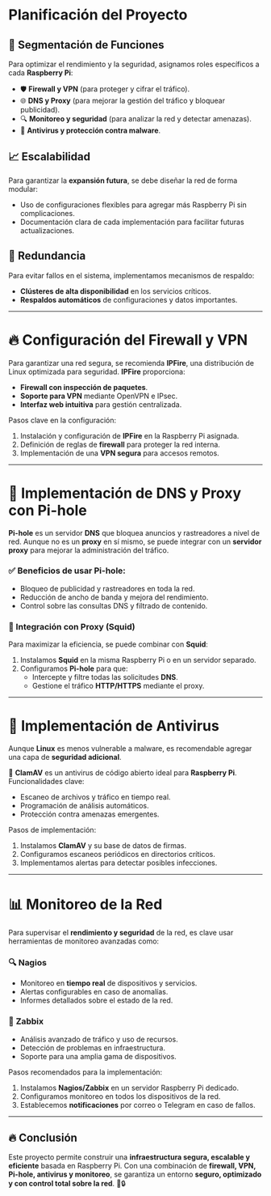 # Planificación del Proyecto

## 📌 Segmentación de Funciones
Para optimizar el rendimiento y la seguridad, asignamos roles específicos a cada **Raspberry Pi**:
- 🛡️ **Firewall y VPN** (para proteger y cifrar el tráfico).
- 🌐 **DNS y Proxy** (para mejorar la gestión del tráfico y bloquear publicidad).
- 🔍 **Monitoreo y seguridad** (para analizar la red y detectar amenazas).
- 🦠 **Antivirus y protección contra malware**.

## 📈 Escalabilidad
Para garantizar la **expansión futura**, se debe diseñar la red de forma modular:
- Uso de configuraciones flexibles para agregar más Raspberry Pi sin complicaciones.
- Documentación clara de cada implementación para facilitar futuras actualizaciones.

## 🔄 Redundancia
Para evitar fallos en el sistema, implementamos mecanismos de respaldo:
- **Clústeres de alta disponibilidad** en los servicios críticos.
- **Respaldos automáticos** de configuraciones y datos importantes.

---

# 🔥 Configuración del Firewall y VPN

Para garantizar una red segura, se recomienda **IPFire**, una distribución de Linux optimizada para seguridad. **IPFire** proporciona:
- **Firewall con inspección de paquetes**.
- **Soporte para VPN** mediante OpenVPN e IPsec.
- **Interfaz web intuitiva** para gestión centralizada.

Pasos clave en la configuración:
1. Instalación y configuración de **IPFire** en la Raspberry Pi asignada.
2. Definición de reglas de **firewall** para proteger la red interna.
3. Implementación de una **VPN segura** para accesos remotos.

---

# 🚀 Implementación de DNS y Proxy con Pi-hole

**Pi-hole** es un servidor **DNS** que bloquea anuncios y rastreadores a nivel de red. Aunque no es un **proxy** en sí mismo, se puede integrar con un **servidor proxy** para mejorar la administración del tráfico.

### ✅ Beneficios de usar Pi-hole:
- Bloqueo de publicidad y rastreadores en toda la red.
- Reducción de ancho de banda y mejora del rendimiento.
- Control sobre las consultas DNS y filtrado de contenido.

### 🔗 Integración con Proxy (Squid)
Para maximizar la eficiencia, se puede combinar con **Squid**:
1. Instalamos **Squid** en la misma Raspberry Pi o en un servidor separado.
2. Configuramos **Pi-hole** para que:
   - Intercepte y filtre todas las solicitudes **DNS**.
   - Gestione el tráfico **HTTP/HTTPS** mediante el proxy.

---

# 🦠 Implementación de Antivirus

Aunque **Linux** es menos vulnerable a malware, es recomendable agregar una capa de **seguridad adicional**.

📌 **ClamAV** es un antivirus de código abierto ideal para **Raspberry Pi**. Funcionalidades clave:
- Escaneo de archivos y tráfico en tiempo real.
- Programación de análisis automáticos.
- Protección contra amenazas emergentes.

Pasos de implementación:
1. Instalamos **ClamAV** y su base de datos de firmas.
2. Configuramos escaneos periódicos en directorios críticos.
3. Implementamos alertas para detectar posibles infecciones.

---

# 📊 Monitoreo de la Red

Para supervisar el **rendimiento y seguridad** de la red, es clave usar herramientas de monitoreo avanzadas como:

### 🔍 **Nagios**
- Monitoreo en **tiempo real** de dispositivos y servicios.
- Alertas configurables en caso de anomalías.
- Informes detallados sobre el estado de la red.

### 📡 **Zabbix**
- Análisis avanzado de tráfico y uso de recursos.
- Detección de problemas en infraestructura.
- Soporte para una amplia gama de dispositivos.

Pasos recomendados para la implementación:
1. Instalamos **Nagios/Zabbix** en un servidor Raspberry Pi dedicado.
2. Configuramos monitoreo en todos los dispositivos de la red.
3. Establecemos **notificaciones** por correo o Telegram en caso de fallos.

---

## 🔥 Conclusión
Este proyecto permite construir una **infraestructura segura, escalable y eficiente** basada en Raspberry Pi. Con una combinación de **firewall, VPN, Pi-hole, antivirus y monitoreo**, se garantiza un entorno **seguro, optimizado y con control total sobre la red**. 🚀🔒


